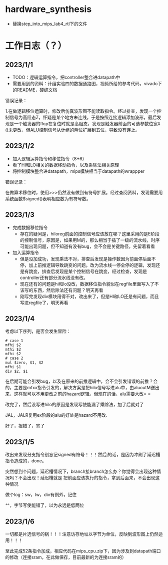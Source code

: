 # hardware_synthesis

- 替换step_into_mips_lab4_rtl下的文件

# 工作日志（？）

## 2023/1/1

- TODO：逻辑运算指令，把controller整合进datapath中
- 需要用到的资料：计组实验四的数据通路图，视频所给的参考代码，vivado下的README，硬综文档

错误记录：

1.在做逻辑移位运算时，修改后仿真波形图不能读取指令。经过排查，发现一个控制信号为高阻态Z，怀疑是某个地方未连线，于是按照连接逻辑添加波形，最后发现是一个触发器的flop在复位时就是高阻态，发现是触发器前面的可选参数位宽#()未更改，但ALU控制信号从计组的两位扩展到五位，导致没有连上。

## 2023/1/2

- 加入逻辑运算指令和移位指令（8+6）
- 看了HI和LO相关的数据移动指令，以及乘除法相关原理
- 将控制模块整合进datapath，mips模块相当于datapath的wrappper

错误记录：

在做算术移位时，使用>>>仍然没有做到有符号扩展。经过查阅资料，发现需要用系统函数$signed()表明相应数为有符号数。

## 2023/1/3

- 完成数据移位指令
  - 存在的疑问是，hiloreg前面的控制信号应该放在哪？这里采用的是E阶段的控制信号，原因是，如果用M的，那么相当于插了一级的流水线，时序可能出现问题，但不知道有没有bug，会不会是关键路径，先留着看看
- 加入运算指令
  - 但是没加成功，发现乘法不对，排查后发现是操作数因为前面停后面不停，加上前推逻辑导致跳变的问题。改为流水线一停全停的逻辑，发现还是有跳变，排查后发现是某个控制信号在跳变，经过检查，发现是controller还有部分流水线没有改。
  - 现在还有的问题是hi和lo没改，数据移位指令貌似在regfile里面写入了不该写的东西，然后除法还有问题？明天再看
  - 刚写完发现div模块用得不对，改出来了，但是HI和LO还是有问题，而且写进regfile了，明天再看

## 2023/1/4

考虑以下序列，是否会发生冒险：

```
# case 1
mfhi $2
mthi $2
mfhi $2
# case 2
mul $zero, $1, $2
mfhi $1
div $2, $1
```

在后期可能会引发bug，以及在原来的前推逻辑中，会不会引发错误的前推？会的，主要是mfxx指令引发的，解决方案是把hilo信号写进alu中，由aluoutM送出来，这样就可以不用更改之前的hazard逻辑。但现在的话，alu需要大改= =

改完了，然后没写进hilo的原因是发现写使能漏了乘除法，加了后就对了

JAL，JALR复用ex阶段的alu的好处是hazard不用改.

好了，报错了，寄了

## 2023/1/5

改出来发现分支指令别忘记signed有符号！！！然后j的话，是因为冲刷了延迟槽指令造成的，done。

突然想到个问题，延迟槽情况下，branch接branch怎么办？你觉得会出现这种情况吗？不会出现！延迟槽就是 把前面应该执行的指令，拿到后面来，不会出现这种情况

做个log：sw，lw，div有例外，记住

艹，字节写使能错了，以为永远是低两位

## 2023/1/6

一切都是片选信号的锅！！！注意访存地址以字节为单位，反映到波形图上仍然适用！！！

至此完成52条指令加成，相应代码在mips_cpu.zip下，因为涉及到datapath端口的修改（连接sram，在此做保存，目前最新的为连接sram的）
